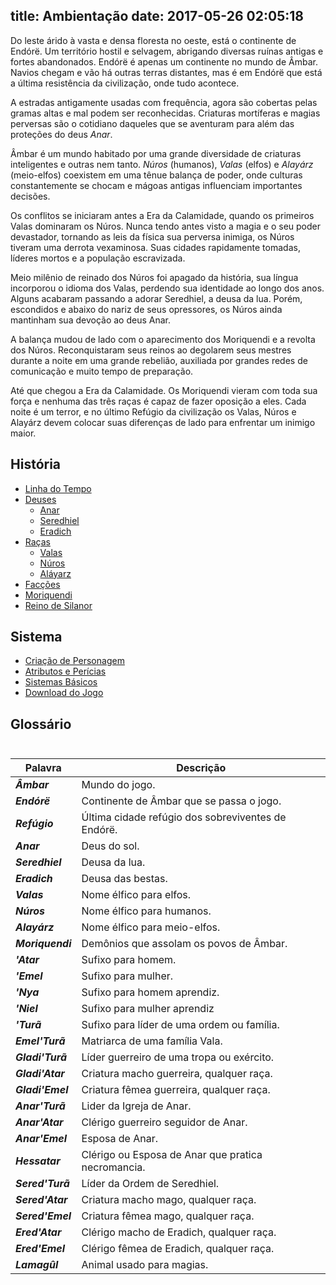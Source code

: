 title: Ambientação
date: 2017-05-26 02:05:18
---
Do leste árido à vasta e densa floresta no oeste, está o continente de Endórë. Um território hostil e selvagem, abrigando diversas ruínas antigas e fortes abandonados. Endórë é apenas um continente no mundo de Âmbar. Navios chegam e vão há outras terras distantes, mas é em Endórë que está a última resistência da civilização, onde tudo acontece.

A estradas antigamente usadas com frequência, agora são cobertas pelas gramas altas e mal podem ser reconhecidas. Criaturas mortíferas  e magias perversas são o cotidiano daqueles que se aventuram para além das proteções do deus *Anar*. 

Âmbar é um mundo habitado por uma grande diversidade de criaturas inteligentes e outras nem tanto. *Núros* (humanos), *Valas* (elfos) e *Alayárz*  (meio-elfos) coexistem em uma tênue balança de poder, onde culturas constantemente se chocam e mágoas antigas influenciam importantes decisões.

Os conflitos se iniciaram antes a Era da Calamidade, quando os primeiros Valas dominaram os Núros. Nunca tendo antes visto a magia e o seu poder devastador, tornando as leis da física sua perversa inimiga, os Núros tiveram uma derrota vexaminosa. Suas cidades rapidamente tomadas, líderes mortos e a população escravizada.

Meio milênio de reinado dos Núros foi apagado da história, sua língua incorporou o idioma dos Valas, perdendo sua identidade ao longo dos anos. Alguns acabaram passando a adorar Seredhiel, a deusa da lua. Porém, escondidos e abaixo do nariz de seus opressores, os Núros ainda mantinham sua devoção ao deus Anar.

A balança mudou de lado com o aparecimento dos Moriquendi e a revolta dos Núros. Reconquistaram seus reinos ao degolarem seus mestres durante a noite em uma grande rebelião, auxiliada por grandes redes de comunicação e muito tempo de preparação. 

Até que chegou a Era da Calamidade. Os Moriquendi vieram com toda sua força e nenhuma das três raças é capaz de fazer oposição a eles. Cada noite é um terror, e no último Refúgio da civilização os Valas, Núros e Alayárz devem colocar suas diferenças de lado para enfrentar um inimigo maior.

## História
* [Linha do Tempo](/linha-do-tempo/)
* [Deuses](/deuses/)
	* [Anar](/deuses#anar-deus-sol)
	* [Seredhiel](/deuses#seredhiel-deusa-lua)
	* [Eradich](/deuses#eradich-deusa-besta)
* [Raças](/racas/)
	* [Valas](/racas#valas)
	* [Núros](/racas#núros)
	* [Aláyarz](/racas#alayárz)
* [Facções](/faccoes/)
* [Moriquendi](/moriquendi/)
* [Reino de Silanor](/orefugio/)

## Sistema
* [Criação de Personagem](/criacao-personagem/)
* [Atributos e Perícias](/atributos-habilidades/)
* [Sistemas Básicos](/categories/Sistemas/)
* [Download do Jogo](/downloads/)

## Glossário<br/><br/>

|      Palavra    | Descrição  |
|-|-|
| ***Âmbar***       | Mundo do jogo.                                      |
| ***Endórë***      | Continente de Âmbar que se passa o jogo.            |
| ***Refúgio***     | Última cidade refúgio dos sobreviventes de Endórë.  |
| ***Anar***        | Deus do sol.                                        |
| ***Seredhiel***   | Deusa da lua.                                       |
| ***Eradich***     | Deusa das bestas.                                   |
| ***Valas***       | Nome élfico para elfos.    |
| ***Núros***       | Nome élfico para humanos.    |
| ***Alayárz***     | Nome élfico para meio-elfos.   |
| ***Moriquendi***  | Demônios que assolam os povos de Âmbar.    |
| ***'Atar***       | Sufixo para homem.   |
| ***'Emel***       | Sufixo para mulher.    |
| ***'Nya***        | Sufixo para homem aprendiz.    |
| ***'Niel***       | Sufixo para mulher aprendiz
| ***'Turã***       | Sufixo para líder de uma ordem ou família.   |
| ***Emel'Turã***   | Matriarca de uma família Vala.   |
| ***Gladi'Turã***  | Líder guerreiro de uma tropa ou exército.    |
| ***Gladi'Atar***  | Criatura macho guerreira, qualquer raça.   |
| ***Gladi'Emel***  | Criatura fêmea guerreira, qualquer raça.   |
| ***Anar'Turã***   | Lider da Igreja de Anar.   |
| ***Anar'Atar***   | Clérigo guerreiro seguidor de Anar.    |
| ***Anar'Emel***   | Esposa de Anar.    |
| ***Hessatar***    | Clérigo ou Esposa de Anar que pratica necromancia.   |
| ***Sered'Turã***  | Líder da Ordem de Seredhiel.   |
| ***Sered'Atar***  | Criatura macho mago, qualquer raça.    |
| ***Sered'Emel***  | Criatura fêmea mago, qualquer raça.    |
| ***Ered'Atar***   | Clérigo macho de Eradich, qualquer raça.   |
| ***Ered'Emel***   | Clérigo fêmea de Eradich, qualquer raça.   |
| ***Lamagûl***     | Animal usado para magias.    |